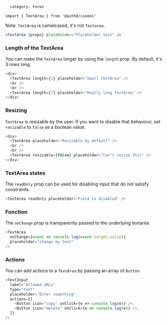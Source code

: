 ```meta
  category: Forms
```

`import { TextArea } from '@auth0/cosmos'`

Note: `TextArea` is camelcased, it's not `Textarea`.

```jsx
<TextArea {props} placeholder="Placeholder text" />
```

### Length of the TextArea

You can make the `TextArea` longer by using the `length` prop. By default, it's 3 rows long.

```js
<div>
  <TextArea length={1} placeholder="Small TextArea" />
  <br />
  <br />
  <TextArea length={7} placeholder="Really long TextArea" />
</div>
```

### Resizing

`TextArea` is resizable by the user. If you want to disable that behaviour, set `resizable` to `false` as a boolean value.

```js
<div>
  <TextArea placeholder="Resizable by default" />
  <br />
  <br />
  <TextArea resizable={false} placeholder="Can't resize this" />
</div>
```

### TextArea states

The `readOnly` prop can be used for disabling input that do not satisfy constraints.

```js
<TextArea readOnly placeholder="Field is disabled" />
```

### Function

The `onChange` prop is transparently passed to the underlying textarea

```js
<TextArea
  onChange={event => console.log(event.target.value)}
  placeholder="change my text"
/>
```

### Actions

You can add actions to a `TextArea` by passing an array of `Button`:

```js
<TextInput
  label="Allowed URLs"
  type="text"
  placeholder="Enter something"
  actions={[
    <Button icon="copy" onClick={e => console.log(e)} />,
    <Button icon="delete" onClick={e => console.log(e)} />,
  ]}
/>
```
